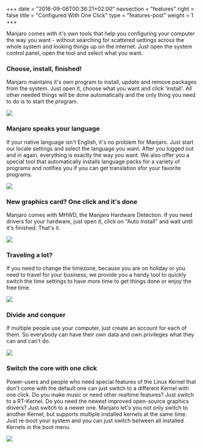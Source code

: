 +++
date = "2016-09-06T00:36:21+02:00"
navsection = "features"
right = false
title = "Configured With One Click"
type = "features-post"
weight = 1
+++
<div class="row">
<p class="ml-auto mr-auto col-md-8">
Manjaro comes with it's own tools that help you configuring your computer the way you want - without searching for scattered settings across the whole system and looking things up on the internet. Just open the system control panel, open the tool and select what you want.
</p>
</div>

<div class="row">
<section id="pamac" class="col-md-6 offset-md-1">
  <div class="feature-screenshot-fan">
    <div>
    <h3>Choose, install, finished!</h3>
    <p>Manjaro maintains it's own program to install, update and remove packages from the system. Just open it, choose what you want and click 'install'. All other needed things will be done automatically and the only thing you need to do is to start the program.</p>
    </div>
  </div>
</section>
<div class="col-md-4"><img src="/img/applications/manjaro_pamac.png"/></div>

<section id="locale" class="col-md-6 offset-md-1">
  <div class="feature-screenshot-fan">
    <div >
    <h3>Manjaro speaks your language</h3>
    <p>If your native language isn't English, it's no problem for Manjaro. Just start our locale settings and select the language you want. After you logged out and in again, everything is exactly the way you want. We also offer you a special tool that automatically installs language packs for a variety of programs and notifies you if you can get translation sfor your favorite programs.
    </p>
    </div>
    
  </div>
</section>
<div class="col-md-4"><img src="/img/applications/manjaro_locale.png"/></div>

<section id="mhwd" class="col-md-6 offset-md-1">
  <div class="feature-screenshot-fan">
    <div>
    <h3>New graphics card? One click and it's done</h3>
    <p>Manjaro comes with MHWD, the Manjaro Hardware Detection. If you need drivers for your hardware, just open it, click on "Auto Install" and wait until it's finished. That's it.</p>
    </div>
  </div>
</section>
<div class="col-md-4"><img src="/img/applications/manjaro_mhwd.png"/></div>

<section id="timeanddate" class="col-md-6 offset-md-1">
  <div class="feature-screenshot-fan">
    <div>
    <h3>Traveling a lot?</h3>
    <p>If you need to change the timezone, because you are on holiday or you need to travel for your business, we provide you a handy tool to quickly switch the time settings to have more time to get things done or enjoy the free time.</p>
    </div>
  </div>
</section>
<div class="col-md-4"><img src="/img/applications/manjaro_timeanddate.png"/></div>

<section id="useraccounts" class="col-md-6 offset-md-1">
  <div class="feature-screenshot-fan">
    <div>
    <h3>Divide and conquer</h3>
    <p>If multiple people use your computer, just create an account for each of them. So everybody can have their own data and own privileges what they can and can't do.</p>
    </div>
  </div>
</section>
<div class="col-md-4"><img src="/img/applications/manjaro_useraccounts.png"/></div>

<section id="kernel" class="col-md-6 offset-md-1">
  <div class="feature-screenshot-fan">
    <div>
    <h3>Switch the core with one click</h3>
    <p>Power-users and people who need special features of the Linux Kernel that don't come with the default one can just switch to a different Kernel with one click. Do you make music or need other realtime features? Just switch to a RT-Kernel. Do you need the newest improved open-source graphics drivers? Just switch to a newer one. Manjaro let's you not only switch to another Kernel, but supports multiple installed kernels at the same time. Just re-boot your system and you can just switch between all installed Kernels in the boot menu.
    </p>
    </div>
  </div>
</section>
<div class="col-md-4"><img src="/img/applications/manjaro_kernels.png"/></div>
</div>
